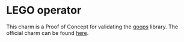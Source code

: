 # LEGO operator

This charm is a Proof of Concept for validating the [goops](https://github.com/gruyaume/goops) library. The official charm can be found [here](https://github.com/canonical/lego-operator).
